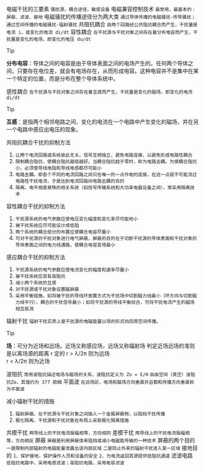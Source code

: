 电磁干扰的三要素
`骚扰源，耦合途径，敏感设备`
电磁兼容控制技术
`最常用，最基本的：屏蔽、滤波、接地`
电磁骚扰的传播途径分为两大类
`通过导体传播的电磁骚扰-传导骚扰；通过空间传播的电磁骚扰-辐射骚扰`
共阻抗耦合
`由两个回路经公共阻抗耦合而产生，干扰量是电流 i，或变化的电流 di/dt`
容性耦合
`在干扰源与干扰对象之间存在着分布电容而产生，干扰量是变化的电场，即变化的电压 du/dt`
> [!TIP]
> **分布电容**：导体之间的电容是由于导体表面之间的电场产生的。任何两个导体之间，只要存在电位差，就会有电场存在，从而形成电容。这种电容并不是集中在某一个特定的位置，而是分布在整个导体系统中。

感性耦合
`在干扰源与干扰对象之间存在着互感而产生，干扰量是变化的磁场，即变化的电流 di/dt`
> [!TIP]
> **互感**：是指两个相邻电路之间，变化的电流在一个电路中产生变化的磁场，并在另一个电路中感应出电压的现象。

共阻抗耦合干扰的抑制方法
1. `让两个电流回路或系统彼此无关。信号互相独立，避免电路连接，以避免形成电路性耦合`
2. `限制耦合阻抗，使耦合阻抗越低越好。当耦合阻抗趋于零时，称为电路去耦。为使耦合阻抗小，必须使导线电阻和导线电感都尽可能小`
3. `电路去耦。即各个不同的电流回路之间只在唯一的一点作电的连接，在这一点就不可能流过电路性干扰电流，于是达到电流回路间电路去耦的目的`
4. `隔离。电平相差悬殊的相关系统（如信号传输系统和大功率电器设备之间），常采用隔离技术`

容性耦合干扰的抑制方法
1. `干扰源系统的电气参数应使电压变化幅度和变化率尽可能地小`
2. `被干扰系统应尽可能设计成低阻`
3. `两个系统的耦合部分的布置应使耦合电容尽量小`
4. `可对干扰源的干扰对象进行电气屏蔽，屏蔽的目的在于切断干扰源的导体表面和干扰对象的导体表面之间的电力线通路，使耦合电容变得最小`

感应耦合干扰的抑制方法
1. `干扰源系统的电气参数应使电流变化的幅度和速率尽量小`
2. `被干扰系统应具有高阻抗`
3. `减小两个系统的互感`
4. `对干扰源或干扰对象设置磁屏蔽`
5. `采用平衡措施。如将被干扰的导线环放置方式为干扰场中切割磁力线最小（环方向与切割磁力线平行），耦合的干扰信号最小；如将干扰源的导线平衡绞合，可将干扰电流产生的磁场相互抵消`

辐射干扰
`辐射干扰实质上是干扰源的电磁能量以场的形式向四周空间传播。`
> [!TIP]
> **场**：可分为近场和远场。近场又称感应场，远场又称辐射场
判定近场远场的准则是以离场源的距离 r 定的
r > λ/2π 则为远场  
r < λ/2π 则为近场

波阻抗
`常用波阻抗描述电场与磁场的关系，波阻抗定义为 Zo = E/H`
`自由空间（真空）波阻抗Zo，其值约为 377 欧姆`
平面波
`在远场区，电场和磁场方向垂直并且都和传播方向垂直称为平面波`

减小辐射干扰的措施
1. `辐射屏蔽。在干扰源与干扰对象之间插入一个金属屏蔽物，以阻挡干扰传播`
2. `极化隔离。干扰源和干扰对象在布局上采取极化隔离措施`

共模干扰
`两导线上的干扰电流振幅相等，方向相同`
差模干扰
`两导线上的干扰电流振幅相等，方向相反`
屏蔽
`屏蔽是利用屏蔽体来阻挡或减小电磁能传输的一种技术`
屏蔽的两个目的
`一是限制内部辐射的电磁能量泄露出该内部区域`
`二是防止外来的辐射干扰进入某一区域`
接地目的
`1、保护接地，保护操作人员和设备的安全`
`2、为电流返回其源提供低阻抗通道`
滤波电路
`低阻抗电路中，采用电感滤波；高阻抗电路，采用电容滤波`


